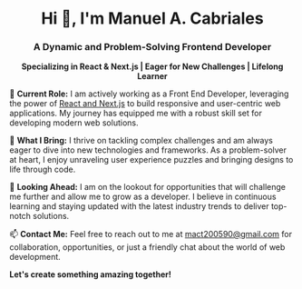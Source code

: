 <h1 align="center">Hi 👋, I'm Manuel A. Cabriales</h1>
<h3 align="center">A Dynamic and Problem-Solving Frontend Developer</h3>

<p align="center">
  <strong>Specializing in React & Next.js | Eager for New Challenges | Lifelong Learner</strong>
</p>

<p align="left">
  🔭 <strong>Current Role:</strong> I am actively working as a Front End Developer, leveraging the power of <a href="https://github.com/makerdao-ses/ecosystem-dashboard" target="_blank">React and Next.js</a> to build responsive and user-centric web applications. My journey has equipped me with a robust skill set for developing modern web solutions.
</p>

<p align="left">
  🌟 <strong>What I Bring:</strong> I thrive on tackling complex challenges and am always eager to dive into new technologies and frameworks. As a problem-solver at heart, I enjoy unraveling user experience puzzles and bringing designs to life through code.
</p>

<p align="left">
  🚀 <strong>Looking Ahead:</strong> I am on the lookout for opportunities that will challenge me further and allow me to grow as a developer. I believe in continuous learning and staying updated with the latest industry trends to deliver top-notch solutions.
</p>

<p align="left">
  📫 <strong>Contact Me:</strong> Feel free to reach out to me at <a href="mailto:mact200590@gmail.com">mact200590@gmail.com</a> for collaboration, opportunities, or just a friendly chat about the world of web development.
</p>

<p align="left">
  <strong>Let's create something amazing together!</strong>
</p>
